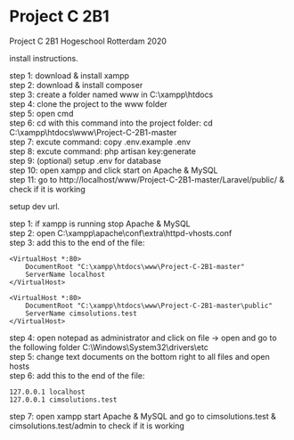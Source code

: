 # Project C 2B1
 Project C 2B1 Hogeschool Rotterdam 2020

install instructions.

step 1: download & install xampp<br/>
step 2: download & install composer<br/>
step 3: create a folder named www in C:\xampp\htdocs<br/>
step 4: clone the project to the www folder<br/>
step 5: open cmd<br/>
step 6: cd with this command into the project folder: cd C:\xampp\htdocs\www\Project-C-2B1-master<br/>
step 7: excute command: copy .env.example .env<br/>
step 8: excute command: php artisan key:generate<br/>
step 9: (optional) setup .env for database<br/>
step 10: open xampp and click start on Apache & MySQL<br/>
step 11: go to http://localhost/www/Project-C-2B1-master/Laravel/public/ & check if it is working<br/>



setup dev url.

step 1: if xampp is running stop Apache & MySQL<br/>
step 2: open C:\xampp\apache\conf\extra\httpd-vhosts.conf<br/>
step 3: add this to the end of the file:<br/>
```
<VirtualHost *:80>
    DocumentRoot "C:\xampp\htdocs\www\Project-C-2B1-master"
    ServerName localhost
</VirtualHost>

<VirtualHost *:80>
    DocumentRoot "C:\xampp\htdocs\www\Project-C-2B1-master\public"
    ServerName cimsolutions.test
</VirtualHost>

```
step 4: open notepad as administrator and click on file -> open and go to the following folder C:\Windows\System32\drivers\etc<br/>
step 5: change text documents on the bottom right to all files and open hosts<br/>
step 6: add this to the end of the file: <br/>
```
127.0.0.1 localhost
127.0.0.1 cimsolutions.test

```
step 7: open xampp start Apache & MySQL and go to cimsolutions.test & cimsolutions.test/admin to check if it is working<br/>
